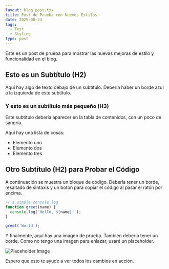 ```yaml
---
layout: blog_post.tsx
title: Post de Prueba con Nuevos Estilos
date: 2025-08-23
tags:
  - Test
  - Styling
type: post
---
```


Este es un post de prueba para mostrar las nuevas mejoras de estilo y funcionalidad en el blog.

## Esto es un Subtítulo (H2)

Aquí hay algo de texto debajo de un subtítulo. Debería haber un borde azul a la izquierda de este subtítulo.

### Y esto es un subtítulo más pequeño (H3)

Este subtítulo debería aparecer en la tabla de contenidos, con un poco de sangría.

Aquí hay una lista de cosas:
*   Elemento uno
*   Elemento dos
*   Elemento tres

## Otro Subtítulo (H2) para Probar el Código

A continuación se muestra un bloque de código. Debería tener un borde, resaltado de sintaxis y un botón para copiar el código al pasar el ratón por encima.

```javascript
// a simple console log
function greet(name) {
  console.log(`Hello, ${name}!`);
}

greet('World');
```

Y finalmente, aquí hay una imagen de prueba. También debería tener un borde. Como no tengo una imagen para enlazar, usaré un placeholder.

![Placeholder Image](https://via.placeholder.com/600x300)

Espero que esto te ayude a ver todos los cambios en acción.
